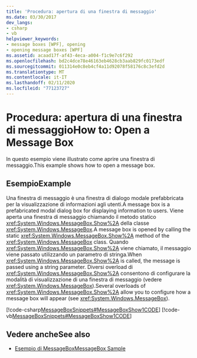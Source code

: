 ```yaml
---
title: 'Procedura: apertura di una finestra di messaggio'
ms.date: 03/30/2017
dev_langs:
- csharp
- vb
helpviewer_keywords:
- message boxes [WPF], opening
- opening message boxes [WPF]
ms.assetid: acaad17f-af43-4eca-a004-f1c9e7c6f292
ms.openlocfilehash: bd2c4dce78e46163eb4628cb3aab829fc0173edf
ms.sourcegitcommit: 011314e0c8eb4cf4a11d92078f58176c8c3efd2d
ms.translationtype: MT
ms.contentlocale: it-IT
ms.lasthandoff: 02/11/2020
ms.locfileid: "77123727"
---
```

# <a name="how-to-open-a-message-box"></a><span data-ttu-id="d41b1-102">Procedura: apertura di una finestra di messaggio</span><span class="sxs-lookup"><span data-stu-id="d41b1-102">How to: Open a Message Box</span></span>
<span data-ttu-id="d41b1-103">In questo esempio viene illustrato come aprire una finestra di messaggio.</span><span class="sxs-lookup"><span data-stu-id="d41b1-103">This example shows how to open a message box.</span></span>  
  
## <a name="example"></a><span data-ttu-id="d41b1-104">Esempio</span><span class="sxs-lookup"><span data-stu-id="d41b1-104">Example</span></span>  
 <span data-ttu-id="d41b1-105">Una finestra di messaggio è una finestra di dialogo modale prefabbricata per la visualizzazione di informazioni agli utenti.</span><span class="sxs-lookup"><span data-stu-id="d41b1-105">A message box is a prefabricated modal dialog box for displaying information to users.</span></span> <span data-ttu-id="d41b1-106">Viene aperta una finestra di messaggio chiamando il metodo statico <xref:System.Windows.MessageBox.Show%2A> della classe <xref:System.Windows.MessageBox>.</span><span class="sxs-lookup"><span data-stu-id="d41b1-106">A message box is opened by calling the static <xref:System.Windows.MessageBox.Show%2A> method of the <xref:System.Windows.MessageBox> class.</span></span> <span data-ttu-id="d41b1-107">Quando <xref:System.Windows.MessageBox.Show%2A> viene chiamato, il messaggio viene passato utilizzando un parametro di stringa.</span><span class="sxs-lookup"><span data-stu-id="d41b1-107">When <xref:System.Windows.MessageBox.Show%2A> is called, the message is passed using a string parameter.</span></span> <span data-ttu-id="d41b1-108">Diversi overload di <xref:System.Windows.MessageBox.Show%2A> consentono di configurare la modalità di visualizzazione di una finestra di messaggio (vedere <xref:System.Windows.MessageBox>).</span><span class="sxs-lookup"><span data-stu-id="d41b1-108">Several overloads of <xref:System.Windows.MessageBox.Show%2A> allow you to configure how a message box will appear (see <xref:System.Windows.MessageBox>).</span></span>  
  
 [!code-csharp[MessageBoxSnippets#MessageBoxShow1CODE](~/samples/snippets/csharp/VS_Snippets_Wpf/MessageBoxSnippets/CSharp/Show1Window.xaml.cs#messageboxshow1code)]
 [!code-vb[MessageBoxSnippets#MessageBoxShow1CODE](~/samples/snippets/visualbasic/VS_Snippets_Wpf/MessageBoxSnippets/visualbasic/show1window.xaml.vb#messageboxshow1code)]  
  
## <a name="see-also"></a><span data-ttu-id="d41b1-109">Vedere anche</span><span class="sxs-lookup"><span data-stu-id="d41b1-109">See also</span></span>

- [<span data-ttu-id="d41b1-110">Esempio di MessageBox</span><span class="sxs-lookup"><span data-stu-id="d41b1-110">MessageBox Sample</span></span>](https://github.com/Microsoft/WPF-Samples/tree/master/Windows/MessageBox)
